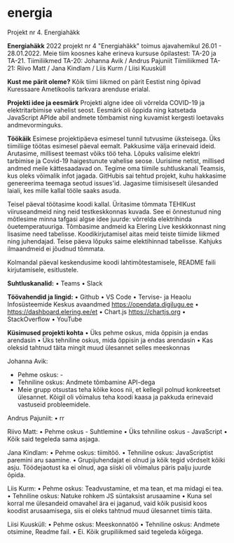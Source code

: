 # energia
Projekt nr 4. Energiahäkk

**Energiahäkk**
2022 projekt nr 4 "Energiahäkk" toimus ajavahemikul 26.01 - 28.01.2022.
Meie tiim koosnes kahe erineva kursuse õpilastest: TA-20 ja TA-21.
Tiimiliikmed TA-20: Johanna Avik / Andrus Pajuniit
Tiimiliikmed TA-21: Riivo Matt / Jana Kindlam / Liis Kurm / Liisi Kuusküll

**Kust me pärit oleme?**
Kõik tiimi liikmed on pärit Eestist ning õpivad Kuressaare Ametikoolis tarkvara arenduse erialal.

**Projekti idee ja eesmärk**
Projekti algne idee oli võrrelda COVID-19 ja elektritarbimise vahelist seost. Eesmärk oli õppida ning katsetada JavaScript APIde abil andmete tõmbamist ning kuvamist kergesti loetavaks andmevorminguks.

**Töökäik**
Esimese projektipäeva esimesel tunnil tutvusime üksteisega. Üks tiimiliige töötas esimesel päeval eemalt. Pakkusime välja erinevaid ideid. Arutasime, millisest teemast võiks töö teha. Lõpuks valisime elektri tarbimise ja Covid-19 haigestunute vahelise seose. Uurisime netist, millised andmed meile kättesaadavad on.
Tegime oma tiimile suhtluskanali Teamsis, kus oleks võimalik infot jagada. GitHubis sai tehtud projekt, kuhu hakkasime genereerima teemaga seotud issues'id. Jagasime tiimisiseselt ülesanded laiali, kes mille kallal tööle saaks asuda.

Teisel päeval töötasime koodi kallal. Üritasime tõmmata TEHIKust viiruseandmeid ning neid testkeskkonnas kuvada. See ei õnnestunud ning mõtlesime minna tafgasi algse idee juurde: võrrelda elektrihinda õuetemperatuuriga. Tõmbasime andmeid ka Elering Live keskkkonnast ning lisasime need tabelisse. Koodikirjutamisel aitas meid teiste tiimide liikmed ning juhendajad. Teise päeva lõpuks saime elektihinnad tabelisse. Kahjuks ilmaandmeid ei jõudnud tõmmata.

Kolmandal päeval keskendusime koodi lahtimõtestamisele, README faili kirjutamisele, esitlustele.

**Suhtluskanalid:**
•	Teams
•	Slack

**Töövahendid ja lingid:**
•	Github
•	VS Code
•	Tervise- ja Heaolu Infosüsteemide Keskus avaandmed https://opendata.digilugu.ee 
•	https://dashboard.elering.ee/et
•	Chart.js https://chartjs.org 
•	StackOverflow
•	YouTube


**Küsimused projekti kohta**
•	Üks pehme oskus, mida õppisin ja endas arendasin
•	Üks tehniline oskus, mida õppisin ja endas arendasin
•	Kas oleksid tahtnud täita mingit muud ülesannet selles meeskonnas

Johanna Avik:
* Pehme oskus: -
* Tehniline oskus: Andmete tõmbamine API-dega
* Meie grupp otsustas teha kõike koos nii, et kellegil polnud konkreetset ülesannet. Kõigil oli võimalus teha koodi kaasa ja pakkuda erinevaid vastuseid probleemidele.

Andrus Pajuniit:
•	rr

Riivo Matt:
• Pehme oskus -	Suhtlemine
•	Üks tehniline oskus - JavaScript
•	Kõik said tegeleda sama asjaga.

Jana Kindlam:
•	Pehme oskus: tiimitöö.
•	Tehniline oskus: JavaScriptist paremini aru saamine.
•	Grupijuhendajat ei olnud ja kõik tegid võrdselt kõiki asju. Töödejaotust ka ei olnud, aga siiski oli võimalus päris palju juurde õpida.

Liis Kurm:
•	Pehme oskus: Teadvustamine, et ma tean, et ma midagi ei tea.
•	Tehniline oskus: Natuke rohkem JS süntaksist arusaamine
•	Kuna sel korral me ülesandeid omavahel ära ei jaganud, vaid kõik pusisid koos koodist arusaamisega, siis ei oleks tahtnud muud ülesannet tiimis täita. 

Liisi Kuusküll:
•	Pehme oskus: Meeskonnatöö
•	Tehniline oskus: Andmete otsimine, Readme fail.
•	Ei. Kõik grupiliikmed said tegeleda kõigega.
